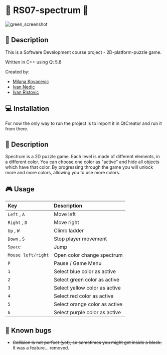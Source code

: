 # :rainbow: RS07-spectrum :rainbow:

![green_screenshot](https://github.com/MATF-RS17/RS07-spectrum/blob/master/screenshots/05_2017-05-12.gif)

## :page_facing_up: Description
This is a Software Development course project - 2D-platform-puzzle game.

Written in C++ using Qt 5.8

Created by:
- [Milana Kovacevic](https://github.com/milana-kovacevic)
- [Ivan Nedic](https://github.com/asdf12346)
- [Ivan Ristovic](https://github.com/ivan-ristovic)

## :computer: Installation
For now the only way to run the project is to import it in QtCreator and run it from there.

## :page_facing_up: Description
Spectrum is a 2D puzzle game.
Each level is made of different elements, in a different color. You can choose one color as "active" and hide all objects which have that color.
By progressing through the game you will unlock more and more colors, allowing you to use more colors.

## :video_game: Usage
| **Key** | **Description** |
| :---  | :--- |
| ```Left``` , ```A``` | Move left |
| ```Right``` , ```D``` | Move right |
| ```Up``` , ```W``` | Climb ladder |
| ```Down``` , ```S``` | Stop player movement |
| ```Space``` | Jump |
| ```Mouse left/right``` | Open color change spectrum |
| ```P``` | Pause / Game Menu |
| ```1``` | Select blue color as active |
| ```2``` | Select green color as active |
| ```3``` | Select yellow color as active |
| ```4``` | Select red color as active |
| ```5``` | Select orange color as active |
| ```6``` | Select purple color as active |

## :bug: Known bugs
* ~~Collision is not perfect (yet), so sometimes you might get inside a block.~~ It was a feature... removed.
